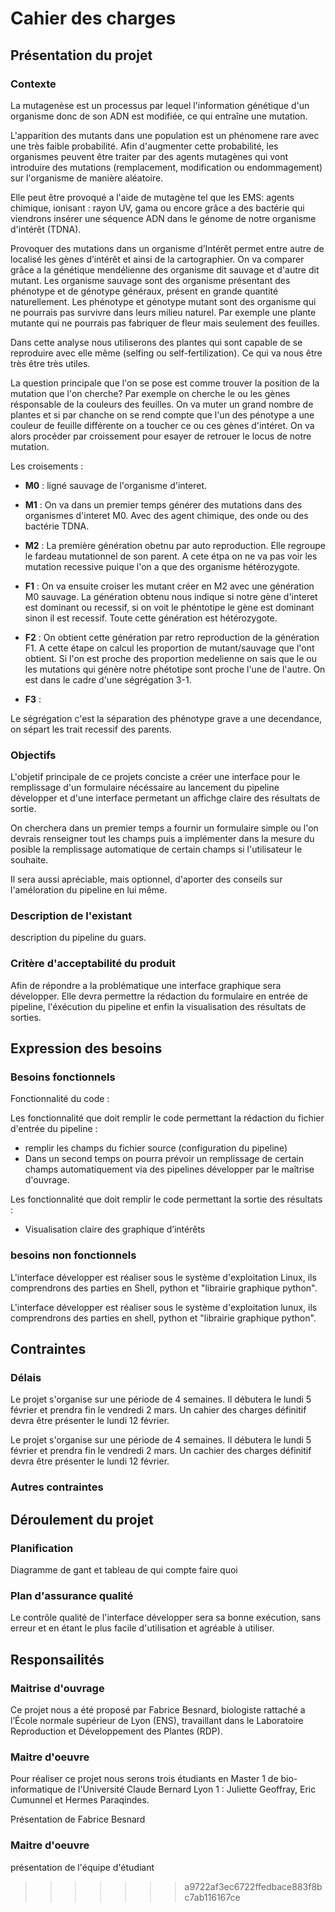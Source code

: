 # Cahier des charges

<!-- Version brouillon hésiter pas a la modifier ou a mettre des commentaires pour qu'on en discute :) -->

## Présentation du projet

### Contexte

La mutagenèse est un processus par lequel l'information génétique d'un organisme donc de son ADN est modifiée, ce qui entraîne une mutation.

L'apparition des mutants dans une population est un phénomene rare avec une très faible probabilité. Afin d'augmenter cette probabilité, les organismes peuvent être traiter par des agents mutagènes qui vont introduire des mutations (remplacement, modification ou endommagement) sur l'organisme de manière aléatoire.

Elle peut être provoqué a l'aide de mutagène tel que les EMS: agents chimique, ionisant : rayon UV, gama ou encore grâce a des bactérie qui viendrons insérer une séquence ADN dans le génome de notre organisme d'intérêt (TDNA).

Provoquer des mutations dans un organisme d’Intérêt permet entre autre de localisé les gènes d’intérêt et ainsi de la cartographier. On va comparer grâce a la génétique mendélienne des organisme dit sauvage et d'autre dit mutant. Les organisme sauvage sont des organisme présentant des phénotype et de génotype généraux, présent en grande quantité naturellement. Les phénotype et génotype mutant sont des organisme qui ne pourrais pas survivre dans leurs milieu naturel. Par exemple une plante mutante qui ne pourrais pas fabriquer de fleur mais seulement des feuilles.

Dans cette analyse nous utiliserons des plantes qui sont capable de se reproduire avec elle même (selfing ou self-fertilization). Ce qui va nous être très être très utiles.

La question principale que l'on se pose est comme trouver la position de la mutation que l'on cherche? Par exemple on cherche le ou les gènes résponsable de la couleurs des feuilles. On va muter un grand nombre de plantes et si par chanche on se rend compte que l'un des pénotype a une couleur de feuille différente on a toucher ce ou ces gènes d'intéret. On va alors procéder par croissement pour esayer de retrouer le locus de notre mutation.

Les croisements :

+ **M0** : ligné sauvage de l'organisme d'interet.
+ **M1** : On va dans un premier temps générer des mutations dans des organismes d'interet M0. Avec des agent chimique, des onde ou des bactérie TDNA.
+ **M2** : La première génération obetnu par auto reproduction. Elle regroupe le fardeau mutationnel de son parent. A cete étpa on ne va pas voir les mutation recessive puique l'on a que des organisme hétérozygote.

+ **F1** : On va ensuite croiser les mutant créer en M2 avec une génération M0 sauvage. La génération obtenu nous indique si notre gène d'interet est dominant ou recessif, si on voit le phéntotipe le gène est dominant sinon il est recessif. Toute cette génération est hétérozygote.
+ **F2** : On obtient cette génération par retro reproduction de la génération F1. A cette étape on calcul les proportion de mutant/sauvage que l'ont obtient. Si l'on est proche des proportion medelienne on sais que le ou les mutations qui génère notre phétotipe sont proche l'une de l'autre. On est dans le cadre d'une ségrégation 3-1.
+ **F3** :

Le ségrégation c'est la séparation des phénotype grave a une decendance, on sépart les trait recessif des parents.

### Objectifs

L'objetif principale de ce projets conciste a créer une interface pour le remplissage d'un formulaire nécéssaire au lancement du pipeline développer et d'une interface permetant un affichge claire des résultats de sortie.

On cherchera dans un premier temps a fournir un formulaire simple ou l'on devrais renseigner tout les champs puis a implémenter dans la mesure du posible la remplissage automatique de certain champs si l'utilisateur le souhaite.

Il sera aussi apréciable, mais optionnel, d'aporter des conseils sur l'améloration du pipeline en lui même.

### Description de l'existant

description du pipeline du guars.

### Critère d'acceptabilité du produit

Afin de répondre a la problématique une interface graphique sera développer. Elle devra permettre la rédaction du formulaire en entrée de pipeline, l'éxécution du pipeline et enfin la visualisation des résultats de sorties.


## Expression des besoins

### Besoins fonctionnels

Fonctionnalité du code :

Les fonctionnalité que doit remplir le code permettant la rédaction du fichier d'entrée du pipeline :

+ remplir les champs du fichier source (configuration du pipeline)
+ Dans un second temps on pourra prévoir un remplissage de certain champs automatiquement via des pipelines développer par le maîtrise d'ouvrage.

Les fonctionnalité que doit remplir le code permettant la sortie des résultats :

+ Visualisation claire des graphique d’intérêts

### besoins non fonctionnels


L'interface développer est réaliser sous le système d'exploitation Linux, ils comprendrons des parties en Shell, python et "librairie graphique python".

L'interface développer est réaliser sous le système d'exploitation lunux, ils comprendrons des parties en shell, python et "librairie graphique python".


## Contraintes

### Délais

Le projet s'organise sur une période de 4 semaines. Il débutera le lundi 5 février et prendra fin le vendredi 2 mars. Un cahier des charges définitif devra être présenter le lundi 12 février.

Le projet s'organise sur une période de 4 semaines. Il débutera le lundi 5 février et prendra fin le vendredi 2 mars. Un cachier des charges définitif devra être présenter le lundi 12 février.


### Autres contraintes

## Déroulement du projet

### Planification

Diagramme de gant et tableau de qui compte faire quoi

### Plan d'assurance qualité

Le contrôle qualité de l'interface développer sera sa bonne exécution, sans erreur et en étant le plus facile d'utilisation et agréable à utiliser.

## Responsailités

### Maitrise d'ouvrage

Ce projet nous a été proposé par Fabrice Besnard, biologiste rattaché a l’École normale supérieur de Lyon (ENS), travaillant dans le Laboratoire Reproduction et Développement des Plantes (RDP).

### Maitre d'oeuvre

Pour réaliser ce projet nous serons trois étudiants en Master 1 de bio-informatique de l'Université Claude Bernard Lyon 1 : Juliette Geoffray, Eric Cumunnel et Hermes Paraqindes.

Présentation de Fabrice Besnard

### Maitre d'oeuvre

présentation de l'équipe d'étudiant
>>>>>>> a9722af3ec6722ffedbace883f8bc7ab116167ce
